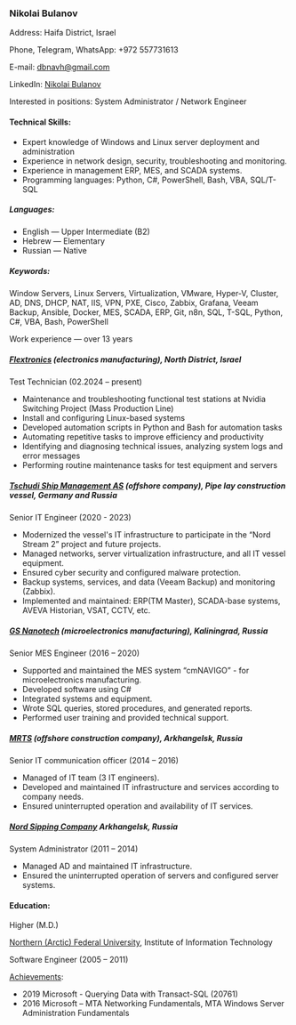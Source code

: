 ### Nikolai Bulanov

Address: Haifa District, Israel

Phone, Telegram, WhatsApp: +972 557731613

E-mail: [dbnavh@gmail.com](mailto:dbnavh@gmail.com)

LinkedIn: [Nikolai Bulanov](https://www.linkedin.com/in/nikolai-bulanov/)

Interested in positions: System Administrator / Network Engineer

#### Technical Skills:

- Expert knowledge of Windows and Linux server deployment and administration
- Experience in network design, security, troubleshooting and monitoring.
- Experience in management ERP, MES, and SCADA systems.
- Programming languages: Python, C#, PowerShell, Bash, VBA, SQL/T-SQL

##### Languages:

- English — Upper Intermediate (B2)
- Hebrew — Elementary
- Russian — Native

##### Keywords: 
Window Servers, Linux Servers, Virtualization, VMware,
Hyper-V, Cluster, AD, DNS, DHCP, NAT, IIS, VPN, PXE, Cisco, Zabbix,
Grafana, Veeam Backup, Ansible, Docker, MES, SCADA, ERP, Git, n8n,
SQL, T-SQL, Python, C#, VBA, Bash, PowerShell

Work experience — over 13 years

##### [Flextronics](https://flex.com/) (electronics manufacturing), North District, Israel

Test Technician (02.2024 – present)

- Maintenance and troubleshooting functional test stations at Nvidia Switching Project (Mass Production Line)
- Install and configuring Linux-based systems
- Developed automation scripts in Python and Bash for automation tasks
- Automating repetitive tasks to improve efficiency and productivity
- Identifying and diagnosing technical issues, analyzing system logs and error messages
- Performing routine maintenance tasks for test equipment and servers

##### [Tschudi Ship Management AS](https://www.tschudishipmanagement.com/) (offshore company), Pipe lay construction vessel, Germany and Russia

Senior IT Engineer (2020 - 2023)

- Modernized the vessel's IT infrastructure to participate in the “Nord Stream 2” project and future projects.
- Managed networks, server virtualization infrastructure, and all IT vessel equipment.
- Ensured cyber security and configured malware protection.
- Backup systems, services, and data (Veeam Backup) and monitoring (Zabbix).
- Implemented and maintained: ERP(TM Master), SCADA-base systems, AVEVA Historian, VSAT, CCTV, etc.

##### [GS Nanotech](https://gsnanotech.ru/) (microelectronics manufacturing), Kaliningrad, Russia

Senior MES Engineer (2016 – 2020)

- Supported and maintained the MES system “cmNAVIGO” - for microelectronics manufacturing.
- Developed software using C#
- Integrated systems and equipment.
- Wrote SQL queries, stored procedures, and generated reports.
- Performed user training and provided technical support.

##### [MRTS](https://mrts.ru/en/) (offshore construction company), Arkhangelsk, Russia

Senior IT communication officer (2014 – 2016)

- Managed of IT team (3 IT engineers).
- Developed and maintained IT infrastructure and services according to company needs.
- Ensured uninterrupted operation and availability of IT services.

##### [Nord Sipping Company](http://www.ansc.ru/ru/main/mainR.asp) Arkhangelsk, Russia
System Administrator (2011 – 2014)

- Managed AD and maintained IT infrastructure.
- Ensured the uninterrupted operation of servers and configured server systems.

#### Education:

Higher (M.D.)

[Northern (Arctic) Federal University](https://narfu.ru/en), Institute of Information Technology

Software Engineer (2005 – 2011)

[Achievements](https://github.com/HelsingN/Nikolai-Bulanov-Resume/tree/main/Achievements):

- 2019 Microsoft - Querying Data with Transact-SQL (20761)
- 2016 Microsoft – MTA Networking Fundamentals, MTA Windows Server Administration Fundamentals
  
